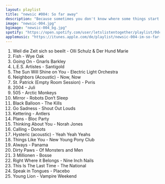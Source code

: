 ```yaml
---
layout: playlist
title: "newsic #004: So far away"
description: "Because sometimes you don't know where some things start or end. Or where you are. Or what. Or... what?"
image: "newsic-004.jpg"
bgimage: "newsic-004_bg.jpg"
spotify: "https://open.spotify.com/user/letslistentogether/playlist/0dcajzPi9RvCSy47UKAcbc"
applemusic: "https://itunes.apple.com/de/playlist/newsic-004-im-so-far-away./idpl.7222d8b3219f451695226a73bf4dd7be"
---
```


<ol>
	<li>Weil die Zeit sich so beeilt - Olli Schulz & Der Hund Marie</li>
	<li>Fish - Wye Oak</li>
	<li>Going On - Gnarls Barkley</li>
	<li>L.E.S. Artistes - Santigold</li>
	<li>The Sun Will Shine on You - Electric Light Orchestra</li>
	<li>Neighbors (Acoustic) - Now, Now</li>
	<li>St. Patrick (Empty Room Session) - Pvris</li>
	<li>2004 - Juli</li>
	<li>505 - Arctic Monkeys</li>
	<li>Mirror - Robots Don‘t Sleep</li>
	<li>Black Balloon - The Kills</li>
	<li>Go Sadness - Shout Out Louds</li>
	<li>Kettering - Antlers</li>
	<li>Plans - Bloc Party</li>
	<li>Thinking About You - Norah Jones</li>
	<li>Calling - Donots</li>
	<li>Hysteric (acoustic) - Yeah Yeah Yeahs</li>
	<li>Things Like You - New Young Pony Club</li>
	<li>Always - Panama</li>
	<li>Dirty Paws - Of Monsters and Men</li>
	<li>3 Millionen - Bosse</li>
	<li>Right Where it Belongs - Nine Inch Nails</li>
	<li>This Is The Last Time - The National</li>
	<li>Speak in Tongues - Placebo</li>
	<li>Young Lion - Vampire Weekend</li>
</ol>
